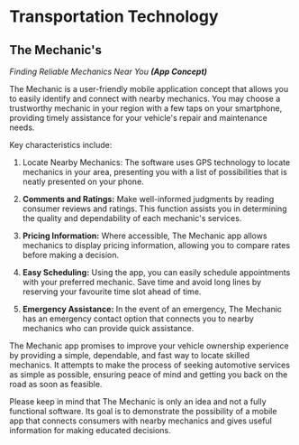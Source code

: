 # Transportation Technology

## The Mechanic's

_*Finding Reliable Mechanics Near You **(App Concept)***_

The Mechanic is a user-friendly mobile application concept that allows you to easily identify and connect with nearby mechanics. You may choose a trustworthy mechanic in your region with a few taps on your smartphone, providing timely assistance for your vehicle's repair and maintenance needs.

Key characteristics include:

1. Locate Nearby Mechanics: The software uses GPS technology to locate mechanics in your area, presenting you with a list of possibilities that is neatly presented on your phone.

2. **Comments and Ratings:** Make well-informed judgments by reading consumer reviews and ratings. This function assists you in determining the quality and dependability of each mechanic's services.

3. **Pricing Information:** Where accessible, The Mechanic app allows mechanics to display pricing information, allowing you to compare rates before making a decision.

4. **Easy Scheduling:** Using the app, you can easily schedule appointments with your preferred mechanic. Save time and avoid long lines by reserving your favourite time slot ahead of time.

5. **Emergency Assistance:** In the event of an emergency, The Mechanic has an emergency contact option that connects you to nearby mechanics who can provide quick assistance.

The Mechanic app promises to improve your vehicle ownership experience by providing a simple, dependable, and fast way to locate skilled mechanics. It attempts to make the process of seeking automotive services as simple as possible, ensuring peace of mind and getting you back on the road as soon as feasible.

Please keep in mind that The Mechanic is only an idea and not a fully functional software. Its goal is to demonstrate the possibility of a mobile app that connects consumers with nearby mechanics and gives useful information for making educated decisions.

